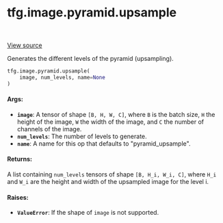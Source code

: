 <div itemscope itemtype="http://developers.google.com/ReferenceObject">
<meta itemprop="name" content="tfg.image.pyramid.upsample" />
<meta itemprop="path" content="Stable" />
</div>

# tfg.image.pyramid.upsample

<!-- Insert buttons and diff -->

<table class="tfo-notebook-buttons tfo-api" align="left">
</table>

<a target="_blank" href="https://github.com/tensorflow/graphics/blob/master/tensorflow_graphics/image/pyramid.py">View source</a>



Generates the different levels of the pyramid (upsampling).

```python
tfg.image.pyramid.upsample(
    image, num_levels, name=None
)
```



<!-- Placeholder for "Used in" -->


#### Args:


* <b>`image`</b>: A tensor of shape `[B, H, W, C]`, where `B` is the batch size, `H`
  the height of the image, `W` the width of the image, and `C` the number of
  channels of the image.
* <b>`num_levels`</b>: The number of levels to generate.
* <b>`name`</b>: A name for this op that defaults to "pyramid_upsample".


#### Returns:

A list containing `num_levels` tensors of shape `[B, H_i, W_i, C]`, where
`H_i` and `W_i` are the height and width of the upsampled image for the
level i.



#### Raises:


* <b>`ValueError`</b>: If the shape of `image` is not supported.